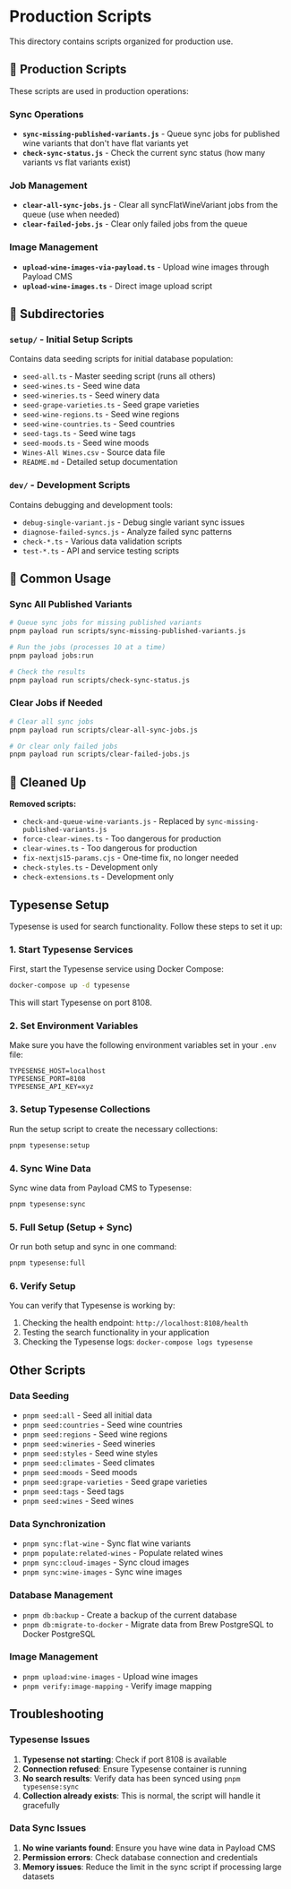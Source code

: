 # Production Scripts

This directory contains scripts organized for production use.

## 🚀 Production Scripts

These scripts are used in production operations:

### **Sync Operations**

- **`sync-missing-published-variants.js`** - Queue sync jobs for published wine variants that don't have flat variants yet
- **`check-sync-status.js`** - Check the current sync status (how many variants vs flat variants exist)

### **Job Management**

- **`clear-all-sync-jobs.js`** - Clear all syncFlatWineVariant jobs from the queue (use when needed)
- **`clear-failed-jobs.js`** - Clear only failed jobs from the queue

### **Image Management**

- **`upload-wine-images-via-payload.ts`** - Upload wine images through Payload CMS
- **`upload-wine-images.ts`** - Direct image upload script

## 📁 Subdirectories

### **`setup/`** - Initial Setup Scripts

Contains data seeding scripts for initial database population:

- `seed-all.ts` - Master seeding script (runs all others)
- `seed-wines.ts` - Seed wine data
- `seed-wineries.ts` - Seed winery data
- `seed-grape-varieties.ts` - Seed grape varieties
- `seed-wine-regions.ts` - Seed wine regions
- `seed-wine-countries.ts` - Seed countries
- `seed-tags.ts` - Seed wine tags
- `seed-moods.ts` - Seed wine moods
- `Wines-All Wines.csv` - Source data file
- `README.md` - Detailed setup documentation

### **`dev/`** - Development Scripts

Contains debugging and development tools:

- `debug-single-variant.js` - Debug single variant sync issues
- `diagnose-failed-syncs.js` - Analyze failed sync patterns
- `check-*.ts` - Various data validation scripts
- `test-*.ts` - API and service testing scripts

## 🔄 Common Usage

### Sync All Published Variants

```bash
# Queue sync jobs for missing published variants
pnpm payload run scripts/sync-missing-published-variants.js

# Run the jobs (processes 10 at a time)
pnpm payload jobs:run

# Check the results
pnpm payload run scripts/check-sync-status.js
```

### Clear Jobs if Needed

```bash
# Clear all sync jobs
pnpm payload run scripts/clear-all-sync-jobs.js

# Or clear only failed jobs
pnpm payload run scripts/clear-failed-jobs.js
```

## 🧹 Cleaned Up

**Removed scripts:**

- `check-and-queue-wine-variants.js` - Replaced by `sync-missing-published-variants.js`
- `force-clear-wines.ts` - Too dangerous for production
- `clear-wines.ts` - Too dangerous for production
- `fix-nextjs15-params.cjs` - One-time fix, no longer needed
- `check-styles.ts` - Development only
- `check-extensions.ts` - Development only

## Typesense Setup

Typesense is used for search functionality. Follow these steps to set it up:

### 1. Start Typesense Services

First, start the Typesense service using Docker Compose:

```bash
docker-compose up -d typesense
```

This will start Typesense on port 8108.

### 2. Set Environment Variables

Make sure you have the following environment variables set in your `.env` file:

```env
TYPESENSE_HOST=localhost
TYPESENSE_PORT=8108
TYPESENSE_API_KEY=xyz
```

### 3. Setup Typesense Collections

Run the setup script to create the necessary collections:

```bash
pnpm typesense:setup
```

### 4. Sync Wine Data

Sync wine data from Payload CMS to Typesense:

```bash
pnpm typesense:sync
```

### 5. Full Setup (Setup + Sync)

Or run both setup and sync in one command:

```bash
pnpm typesense:full
```

### 6. Verify Setup

You can verify that Typesense is working by:

1. Checking the health endpoint: `http://localhost:8108/health`
2. Testing the search functionality in your application
3. Checking the Typesense logs: `docker-compose logs typesense`

## Other Scripts

### Data Seeding

- `pnpm seed:all` - Seed all initial data
- `pnpm seed:countries` - Seed wine countries
- `pnpm seed:regions` - Seed wine regions
- `pnpm seed:wineries` - Seed wineries
- `pnpm seed:styles` - Seed wine styles
- `pnpm seed:climates` - Seed climates
- `pnpm seed:moods` - Seed moods
- `pnpm seed:grape-varieties` - Seed grape varieties
- `pnpm seed:tags` - Seed tags
- `pnpm seed:wines` - Seed wines

### Data Synchronization

- `pnpm sync:flat-wine` - Sync flat wine variants
- `pnpm populate:related-wines` - Populate related wines
- `pnpm sync:cloud-images` - Sync cloud images
- `pnpm sync:wine-images` - Sync wine images

### Database Management

- `pnpm db:backup` - Create a backup of the current database
- `pnpm db:migrate-to-docker` - Migrate data from Brew PostgreSQL to Docker PostgreSQL

### Image Management

- `pnpm upload:wine-images` - Upload wine images
- `pnpm verify:image-mapping` - Verify image mapping

## Troubleshooting

### Typesense Issues

1. **Typesense not starting**: Check if port 8108 is available
2. **Connection refused**: Ensure Typesense container is running
3. **No search results**: Verify data has been synced using `pnpm typesense:sync`
4. **Collection already exists**: This is normal, the script will handle it gracefully

### Data Sync Issues

1. **No wine variants found**: Ensure you have wine data in Payload CMS
2. **Permission errors**: Check database connection and credentials
3. **Memory issues**: Reduce the limit in the sync script if processing large datasets
